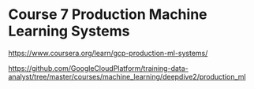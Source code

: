 # Course 7 Production Machine Learning Systems
https://www.coursera.org/learn/gcp-production-ml-systems/

https://github.com/GoogleCloudPlatform/training-data-analyst/tree/master/courses/machine_learning/deepdive2/production_ml
